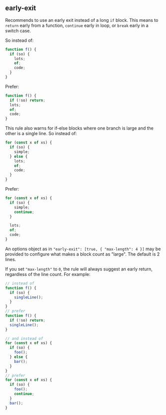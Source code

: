 ## early-exit

Recommends to use an early exit instead of a long `if` block.
This means to `return` early from a function, `continue` early in loop, or `break` early in a switch case.

So instead of:

```ts
function f() {
  if (so) {
    lots;
    of;
    code;
  }
}
```

Prefer:

```ts
function f() {
  if (!so) return;
  lots;
  of;
  code;
}
```

This rule also warns for if-else blocks where one branch is large and the other is a single line.
So instead of:

```ts
for (const x of xs) {
  if (so) {
    simple;
  } else {
    lots;
    of;
    code;
  }
}
```

Prefer:

```ts
for (const x of xs) {
  if (so) {
    simple;
    continue;
  }

  lots;
  of;
  code;
}
```

An options object as in `"early-exit": [true, { "max-length": 4 }]` may be provided to configure what makes a block count as "large". The default is 2 lines.

If you set `"max-length"` to `0`, the rule will always suggest an early return, regardless of the line count. For example:

```ts
// instead of
function f() {
  if (so) {
    singleLine();
  }
}
// prefer
function f() {
  if (!so) return;
  singleLine();
}

// and instead of
for (const x of xs) {
  if (so) {
    foo();
  } else {
    bar();
  }
}
// prefer
for (const x of xs) {
  if (so) {
    foo();
    continue;
  }
  bar();
}
```

